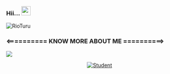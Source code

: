 ### Hii... <img src="https://telegra.ph/file/2635267eed1cce033d98a.mp4" width="25px](https://telegra.ph/file/2635267eed1cce033d98a.mp4"/>

<img src="https://telegra.ph/file/63f7db2fc0ab4448860d0.jpg" alt="RioTuru">

### <========== KNOW MORE ABOUT ME ==========>

![](https://visitor-badge.glitch.me/badge?page_id=RioooNoCounter)

<p align="center"><a href="https://github.com/RioooNoCounter"><img title="Student" src="https://github-readme-stats.vercel.app/api?username=RioooNoCounter&show_icons=true&include_all_commits=true&theme=chartreuse-dark&cache_seconds=3200"></a>
  </p>
  
